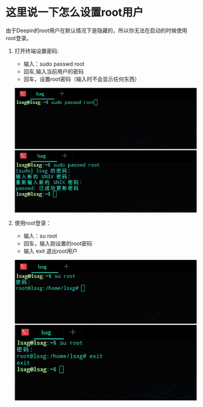 # 这里说一下怎么设置root用户

由于Deepin的root用户在默认情况下是隐藏的，所以你无法在启动的时候使用root登录。

1. 打开终端设置密码:
    * 输入：sudo passwd root
    * 回车,输入当前用户的密码
    * 回车，设置root密码（输入时不会显示任何东西）

    ![img](../public/deepin/r-1.png)
    ![img](../public/deepin/r-2.png)

1. 使用root登录：
    * 输入：su root
    * 回车，输入刚设置的root密码
    * 输入 exit 退出root用户

    ![img](../public/deepin/r-3.png)
    ![img](../public/deepin/r-4.png)